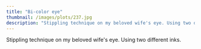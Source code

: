 ```yaml
---
title: "Bi-color eye"
thumbnail: /images/plots/237.jpg
description: "Stippling technique on my beloved wife's eye. Using two different inks."
---
```


Stippling technique on my beloved wife's eye. Using two different inks.